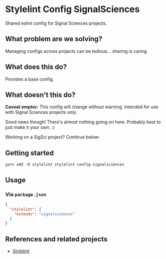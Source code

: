 # Stylelint Config SignalSciences

Shared eslint config for Signal Sciences projects.

## What problem are we solving?

Managing configs across projects can be tedious... sharing is caring.

## What does this do?

Provides a base config.

## What doesn't this do?

**Caveat emptor:** This config will change without warning. Intended for use
with Signal Sciences projects _only_.

Good news though! There's almost nothing going on here. Probably best to just
make it your own. :)

Working on a SigSci project? Continue below:

## Getting started

```
yarn add -D stylelint stylelint-config-signalsciences
```

## Usage

### Via `package.json`

```json
{
  "stylelint": {
    "extends": "signalsciences"
  }
}
```

## References and related projects

- [Stylelint](https://github.com/stylelint/stylelint)
